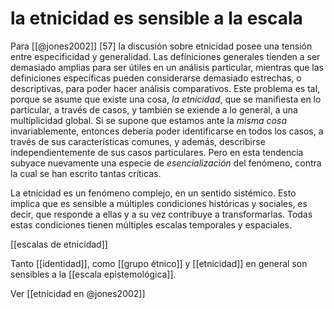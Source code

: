# la etnicidad es sensible a la escala
Para [[@jones2002]] [57] la discusión sobre etnicidad posee una tensión entre especificidad y generalidad. Las definiciones generales tienden a ser demasiado amplias para ser útiles en un análisis particular, mientras que las definiciones específicas pueden considerarse demasiado estrechas, o descriptivas, para poder hacer análisis comparativos. Este problema es tal, porque se asume que existe una cosa, *la etnicidad*, que se manifiesta en lo particular, a través de casos, y también se exiende a lo general, a una multiplicidad global. Si se supone que estamos ante la *misma cosa* invariablemente, entonces debería poder identificarse en todos los casos, a través de sus características comunes, y además, describirse independientemente de sus casos particulares. Pero en esta tendencia subyace nuevamente una especie de *esencialización* del fenómeno, contra la cual se han escrito tantas críticas.

La etnicidad es un fenómeno complejo, en un sentido sistémico. Esto implica que es sensible a múltiples condiciones históricas y sociales, es decir, que responde a ellas y a su vez contribuye a transformarlas. Todas estas condiciones tienen múltiples escalas temporales y espaciales.

[[escalas de etnicidad]]

Tanto [[identidad]], como [[grupo étnico]] y [[etnicidad]] en general son sensibles a la [[escala epistemológica]].


Ver [[etnicidad en @jones2002]]
